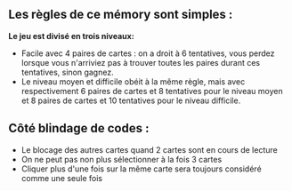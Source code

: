 ## Les règles de ce mémory sont simples :
**Le jeu est divisé en trois niveaux:**
- Facile avec 4 paires de cartes : on a droit à 6 tentatives, vous perdez lorsque vous n'arriviez pas à trouver toutes les paires durant ces tentatives, sinon gagnez.
- Le niveau moyen et difficile obéit à la même règle, mais avec respectivement 6 paires de cartes et 8 tentatives pour le niveau moyen et 8 paires de cartes et 10 tentatives pour le niveau difficile.


## Côté blindage de codes :
- Le blocage des autres cartes quand 2 cartes sont en cours de lecture
- On ne peut pas non plus sélectionner à la fois 3 cartes
- Cliquer plus d'une fois sur la même carte sera toujours considéré comme une seule fois